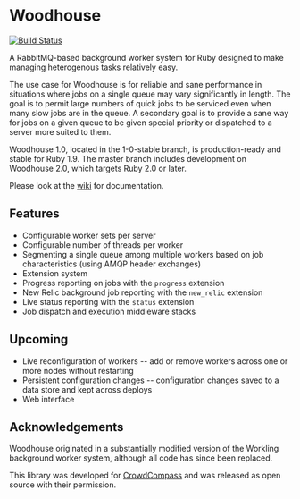 # Woodhouse

[<img src="https://secure.travis-ci.org/mboeh/woodhouse.png?branch=master" alt="Build Status" />](http://travis-ci.org/mboeh/woodhouse)

A RabbitMQ-based background worker system for Ruby designed to make managing heterogenous tasks relatively easy.

The use case for Woodhouse is for reliable and sane performance in situations where jobs on a single queue may vary significantly
in length. The goal is to permit large numbers of quick jobs to be serviced even when many slow jobs are in the queue. A secondary
goal is to provide a sane way for jobs on a given queue to be given special priority or dispatched to a server more suited to them.

Woodhouse 1.0, located in the 1-0-stable branch, is production-ready and stable for Ruby 1.9. The master branch includes development
on Woodhouse 2.0, which targets Ruby 2.0 or later.

Please look at the [wiki](https://github.com/mboeh/woodhouse/wiki) for documentation.

## Features

* Configurable worker sets per server
* Configurable number of threads per worker
* Segmenting a single queue among multiple workers based on job characteristics (using AMQP header exchanges)
* Extension system
* Progress reporting on jobs with the `progress` extension
* New Relic background job reporting with the `new_relic` extension
* Live status reporting with the `status` extension
* Job dispatch and execution middleware stacks

## Upcoming 

* Live reconfiguration of workers -- add or remove workers across one or more nodes without restarting
* Persistent configuration changes -- configuration changes saved to a data store and kept across deploys
* Web interface

## Acknowledgements

Woodhouse originated in a substantially modified version of the Workling background worker system, although all code has since
been replaced.

This library was developed for [CrowdCompass](http://crowdcompass.com) and was released as open source with their permission.
